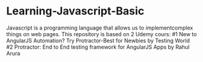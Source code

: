 # Learning-Javascript-Basic
Javascript is a programming language that allows us to implementcomplex things on web pages.
This repository is based on 2 Udemy cours: 
#1 New to AngularJS Automation? Try Protractor-Best for Newbies by Testing World
#2 Protractor: End to End testing framework for AngularJS Apps by Rahul Arura
